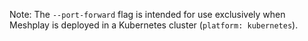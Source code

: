 
Note: The `--port-forward` flag is intended for use exclusively when Meshplay is deployed in a Kubernetes cluster (`platform: kubernetes`).
